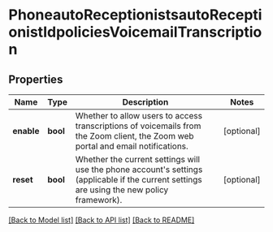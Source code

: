 # PhoneautoReceptionistsautoReceptionistIdpoliciesVoicemailTranscription

## Properties
Name | Type | Description | Notes
------------ | ------------- | ------------- | -------------
**enable** | **bool** | Whether to allow users to access transcriptions of voicemails from the Zoom client, the Zoom web portal and email notifications. | [optional] 
**reset** | **bool** | Whether the current settings will use the phone account&#x27;s settings (applicable if the current settings are using the new policy framework). | [optional] 

[[Back to Model list]](../README.md#documentation-for-models) [[Back to API list]](../README.md#documentation-for-api-endpoints) [[Back to README]](../README.md)

